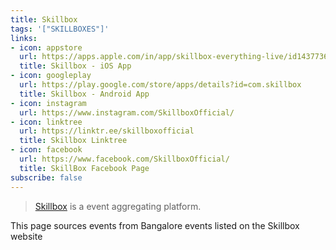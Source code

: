 ```yaml
---
title: Skillbox
tags: '["SKILLBOXES"]'
links:
- icon: appstore
  url: https://apps.apple.com/in/app/skillbox-everything-live/id1437736688
  title: Skillbox - iOS App 
- icon: googleplay
  url: https://play.google.com/store/apps/details?id=com.skillbox
  title: Skillbox - Android App
- icon: instagram
  url: https://www.instagram.com/SkillboxOfficial/
- icon: linktree
  url: https://linktr.ee/skillboxofficial
  title: Skillbox Linktree
- icon: facebook
  url: https://www.facebook.com/SkillboxOfficial/
  title: SkillBox Facebook Page
subscribe: false
---
```


> [Skillbox](https://www.skillboxes.com/) is a event aggregating platform.

This page sources events from Bangalore events listed on the Skillbox website